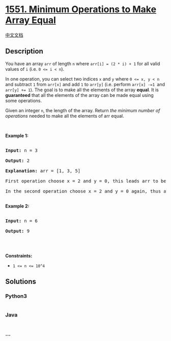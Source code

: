 # [1551. Minimum Operations to Make Array Equal](https://leetcode.com/problems/minimum-operations-to-make-array-equal)

[中文文档](/solution/1500-1599/1551.Minimum%20Operations%20to%20Make%20Array%20Equal/README.md)

## Description

<p>You have an array <code>arr</code> of length <code>n</code> where <code>arr[i] = (2 * i) + 1</code> for all valid values of <code>i</code> (i.e. <code>0 &lt;= i &lt; n</code>).</p>

<p>In one operation, you can select two indices <code>x</code>&nbsp;and <code>y</code> where <code>0 &lt;= x, y &lt; n</code> and subtract <code>1</code> from <code>arr[x]</code> and add <code>1</code> to <code>arr[y]</code>&nbsp;(i.e. perform <code>arr[x] -=1&nbsp;</code>and <code>arr[y] += 1</code>).&nbsp;The goal is to make all the elements of the array <strong>equal</strong>. It is <strong>guaranteed</strong> that all the elements of the array can be made equal using some operations.</p>

<p>Given an integer <code>n</code>, the length of the array. Return <em>the minimum number of operations</em> needed to make&nbsp;all the elements of arr equal.</p>

<p>&nbsp;</p>

<p><strong>Example 1:</strong></p>

<pre>

<strong>Input:</strong> n = 3

<strong>Output:</strong> 2

<strong>Explanation:</strong> arr = [1, 3, 5]

First operation choose x = 2 and y = 0, this leads arr to be [2, 3, 4]

In the second operation choose x = 2 and y = 0 again, thus arr = [3, 3, 3].

</pre>

<p><strong>Example 2:</strong></p>

<pre>

<strong>Input:</strong> n = 6

<strong>Output:</strong> 9

</pre>

<p>&nbsp;</p>

<p><strong>Constraints:</strong></p>

<ul>
    <li><code>1 &lt;= n &lt;= 10^4</code></li>
</ul>

## Solutions

<!-- tabs:start -->

### **Python3**

```python

```

### **Java**

```java

```

### **...**

```

```

<!-- tabs:end -->
